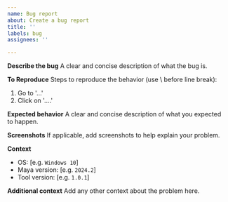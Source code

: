 ```yaml
---
name: Bug report
about: Create a bug report
title: ''
labels: bug
assignees: ''

---
```


**Describe the bug**
A clear and concise description of what the bug is.

**To Reproduce**
Steps to reproduce the behavior (use \ before line break):
1. Go to '...'
2. Click on '....'

**Expected behavior**
A clear and concise description of what you expected to happen.

**Screenshots**
If applicable, add screenshots to help explain your problem.

**Context**
- OS: [e.g. `Windows 10`]
- Maya version: [e.g. `2024.2`]
- Tool version: [e.g. `1.0.1`]

**Additional context**
Add any other context about the problem here.
